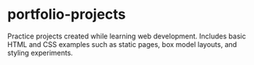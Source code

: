 # portfolio-projects
Practice projects created while learning web development. Includes basic HTML and CSS examples such as static pages, box model layouts, and styling experiments.

